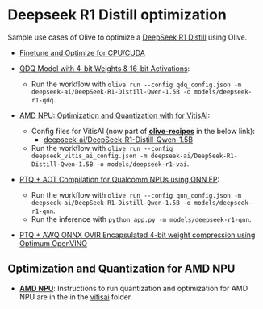 # Deepseek R1 Distill optimization

Sample use cases of Olive to optimize a [DeepSeek R1 Distill](https://huggingface.co/deepseek-ai/DeepSeek-R1-Distill-Qwen-1.5B) using Olive.

- [Finetune and Optimize for CPU/CUDA](../getting_started/olive-deepseek-finetune.ipynb)
- [QDQ Model with 4-bit Weights & 16-bit Activations](../phi3_5/README.md):
  - Run the workflow with `olive run --config qdq_config.json -m deepseek-ai/DeepSeek-R1-Distill-Qwen-1.5B -o models/deepseek-r1-qdq`.
- [AMD NPU: Optimization and Quantization with for VitisAI](../phi3_5/README.md):

  - Config files for VitisAI (now part of **[olive-recipes](https://github.com/microsoft/olive-recipes)** in the below link):
    - [deepseek-ai/DeepSeek-R1-Distill-Qwen-1.5B](https://github.com/microsoft/olive-recipes/blob/main/deepseek-ai-DeepSeek-R1-Distill-Qwen-1.5B/aitk/deepseek_vitis_ai_config.json)
  - Run the workflow with `olive run --config deepseek_vitis_ai_config.json -m deepseek-ai/DeepSeek-R1-Distill-Qwen-1.5B -o models/deepseek-r1-vai`.
- [PTQ + AOT Compilation for Qualcomm NPUs using QNN EP](../phi3_5/README.md):
  - Run the workflow with `olive run --config qnn_config.json -m deepseek-ai/DeepSeek-R1-Distill-Qwen-1.5B -o models/deepseek-r1-qnn`.
  - Run the inference with `python app.py -m models/deepseek-r1-qnn`.
- [PTQ + AWQ ONNX OVIR Encapsulated 4-bit weight compression using Optimum OpenVINO](./openvino/)

## **Optimization and Quantization for AMD NPU**

- [**AMD NPU**](./vitisai/): Instructions to run quantization and optimization for AMD NPU are in the in the [vitisai](./vitisai/) folder.
